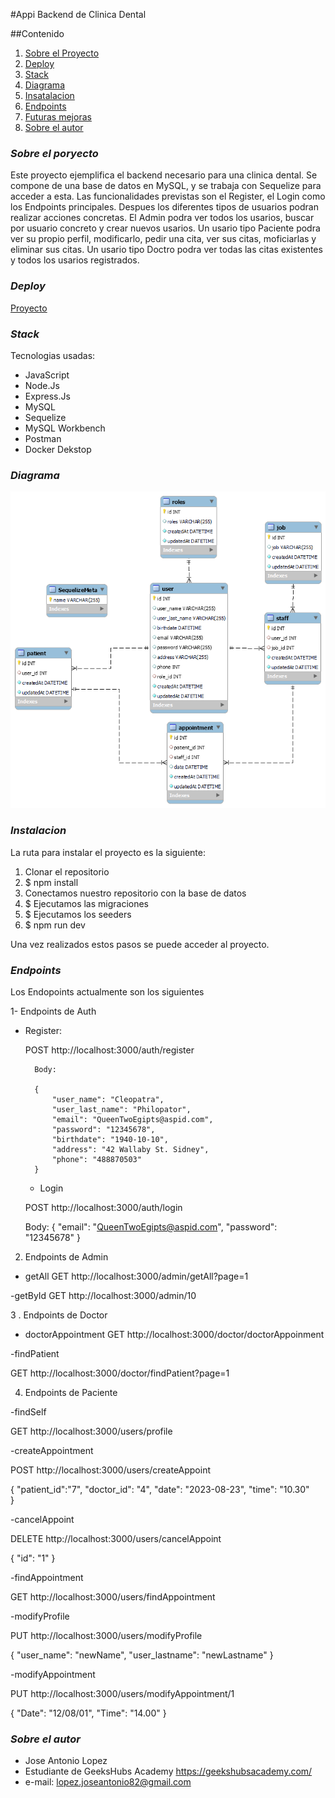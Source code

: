 #Appi Backend de Clinica Dental

##Contenido

1. [Sobre el Proyecto](#item1)
2. [Deploy](#item2)
3. [Stack](#item3)
4. [Diagrama](#item4)
5. [Insatalacion](#item5)
6. [Endpoints](#item6)
7. [Futuras mejoras](#item7)
8. [Sobre el autor](#item8)

<a name="item1"></a>

### _Sobre el poryecto_

Este proyecto ejemplifica el backend necesario para una clinica dental.
Se compone de una base de datos en MySQL, y se trabaja con Sequelize para acceder a esta.
Las funcionalidades previstas son el Register, el Login como los Endpoints principales.
Despues los diferentes tipos de usuarios podran realizar acciones concretas.
El Admin podra ver todos los usarios, buscar por usuario concreto y crear nuevos usarios.
Un usario tipo Paciente podra ver su propio perfil, modificarlo, pedir una cita, ver sus citas, moficiarlas y eliminar sus citas.
Un usario tipo Doctro podra ver todas las citas existentes y todos los usarios registrados.

<a name="item2"></a>

### _Deploy_

<div align:"center">
<a href="https://josejakkan.github.io/DentalClinic/">Proyecto</a>
</a>
</div>

<a name="item3"></a>

### _Stack_

Tecnologias usadas:

- JavaScript
- Node.Js
- Express.Js
- MySQL
- Sequelize
- MySQL Workbench
- Postman
- Docker Dekstop

<a name="item4"></a>

### _Diagrama_

![Diagrama de la Clinica Dental.](ClinicaDental.png)

<a name="item5"></a>

### _Instalacion_

La ruta para instalar el proyecto es la siguiente:

1. Clonar el repositorio
2. $ npm install
3. Conectamos nuestro repositorio con la base de datos
4. $ Ejecutamos las migraciones
5. $ Ejecutamos los seeders
6. $ npm run dev

Una vez realizados estos pasos se puede acceder al proyecto.

<a name="item6"></a>

### _Endpoints_

Los Endopoints actualmente son los siguientes

1- Endpoints de Auth

- Register:

  POST http://localhost:3000/auth/register

        Body:

        {
            "user_name": "Cleopatra",
            "user_last_name": "Philopator",
            "email": "QueenTwoEgipts@aspid.com",
            "password": "12345678",
            "birthdate": "1940-10-10",
            "address": "42 Wallaby St. Sidney",
            "phone": "488870503"
        }

  - Login

  POST http://localhost:3000/auth/login

  Body:
  {
  "email": "QueenTwoEgipts@aspid.com",
  "password": "12345678"
  }

2. Endpoints de Admin

- getAll
  GET http://localhost:3000/admin/getAll?page=1

-getById
GET http://localhost:3000/admin/10

3 . Endpoints de Doctor

- doctorAppointment
  GET http://localhost:3000/doctor/doctorAppoinment

-findPatient

GET http://localhost:3000/doctor/findPatient?page=1

4. Endpoints de Paciente

-findSelf

GET http://localhost:3000/users/profile

-createAppointment

POST http://localhost:3000/users/createAppoint

{
"patient_id":"7",
"doctor_id": "4",
"date": "2023-08-23",
"time": "10.30"  
}

-cancelAppoint

DELETE http://localhost:3000/users/cancelAppoint

{
"id": "1"
}

-findAppointment

GET http://localhost:3000/users/findAppointment

-modifyProfile

PUT http://localhost:3000/users/modifyProfile

{
"user_name": "newName",
"user_lastname": "newLastname"
}

-modifyAppointment

PUT http://localhost:3000/users/modifyAppointment/1

{
"Date": "12/08/01",
"Time": "14.00"
}

<a name="item7"></a>

<a name="item8"></a>

### _Sobre el autor_

- Jose Antonio Lopez
- Estudiante de GeeksHubs Academy https://geekshubsacademy.com/
- e-mail: lopez.joseantonio82@gmail.com
